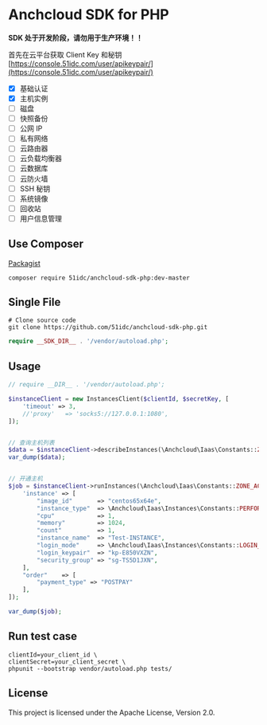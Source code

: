 Anchcloud SDK for PHP
=====================

**SDK 处于开发阶段，请勿用于生产环境！！**

首先在云平台获取 Client Key 和秘钥 [https://console.51idc.com/user/apikeypair/](https://console.51idc.com/user/apikeypair/)

- [x] 基础认证
- [x] 主机实例
- [ ] 磁盘
- [ ] 快照备份
- [ ] 公网 IP
- [ ] 私有网络
- [ ] 云路由器
- [ ] 云负载均衡器
- [ ] 云数据库
- [ ] 云防火墙
- [ ] SSH 秘钥
- [ ] 系统镜像
- [ ] 回收站
- [ ] 用户信息管理

## Use Composer
[Packagist](https://packagist.org/packages/51idc/anchcloud-sdk-php)
```
composer require 51idc/anchcloud-sdk-php:dev-master
```

## Single File

```
# Clone source code
git clone https://github.com/51idc/anchcloud-sdk-php.git
```

```php
require __SDK_DIR__ . '/vendor/autoload.php';
```

## Usage

```php
// require __DIR__ . '/vendor/autoload.php';

$instanceClient = new InstancesClient($clientId, $secretKey, [
    'timeout' => 3,
    //'proxy'   => 'socks5://127.0.0.1:1080',
]);


// 查询主机列表
$data = $instanceClient->describeInstances(\Anchcloud\Iaas\Constants::ZONE_AC1);
var_dump($data);


// 开通主机
$job = $instanceClient->runInstances(\Anchcloud\Iaas\Constants::ZONE_AC1, [
    'instance' => [
        "image_id"       => "centos65x64e",
        "instance_type"  => \Anchcloud\Iaas\Instances\Constants::PERFORMANCE_INSTANCE,
        "cpu"            => 1,
        "memory"         => 1024,
        "count"          => 1,
        "instance_name"  => "Test-INSTANCE",
        "login_mode"     => \Anchcloud\Iaas\Instances\Constants::LOGIN_MODE_KEYPAIR,
        "login_keypair"  => "kp-E850VXZN",
        "security_group" => "sg-TS5D1JXN",
    ],
    "order"    => [
        "payment_type" => "POSTPAY"
    ],
]);

var_dump($job);
```



## Run test case

```shell
clientId=your_client_id \
clientSecret=your_client_secret \
phpunit --bootstrap vendor/autoload.php tests/
```

## License

This project is licensed under the Apache License, Version 2.0.
